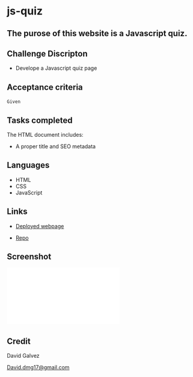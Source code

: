 # js-quiz

## The purose of this website is a Javascript quiz.

## Challenge Discripton

- Develope a Javascript quiz page

## Acceptance criteria

```
Given
```

## Tasks completed
The HTML document includes:
* A proper title and SEO metadata

## Languages 
- HTML
- CSS
- JavaScript

## Links
* [Deployed webpage](https://davidg-07.github.io/js-quiz/)

* [Repo](https://github.com/davidg-07/js-quiz)

## Screenshot
![image](./screencapture-file-C-Users-david-BootCamp-Challenges-js-quiz-index-html-2022-05-26-20_16_28.pdf)

## Credit
David Galvez

David.dmg17@gmail.com